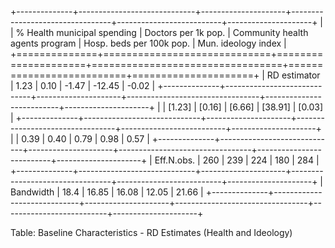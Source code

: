 
+--------------+-----------------------------+---------------------+---------------------------------+--------------------------+---------------------+
|              | % Health municipal spending | Doctors per 1k pop. | Community health agents program | Hosp. beds per 100k pop. | Mun. ideology index |
+==============+=============================+=====================+=================================+==========================+=====================+
| RD estimator | 1.23                        | 0.10                | -1.47                           | -12.45                   | -0.02               |
+--------------+-----------------------------+---------------------+---------------------------------+--------------------------+---------------------+
|              | [1.23]                      | [0.16]              | [6.66]                          | [38.91]                  | [0.03]              |
+--------------+-----------------------------+---------------------+---------------------------------+--------------------------+---------------------+
|              | 0.39                        | 0.40                | 0.79                            | 0.98                     | 0.57                |
+--------------+-----------------------------+---------------------+---------------------------------+--------------------------+---------------------+
| Eff.N.obs.   | 260                         | 239                 | 224                             | 180                      | 284                 |
+--------------+-----------------------------+---------------------+---------------------------------+--------------------------+---------------------+
| Bandwidth    | 18.4                        | 16.85               | 16.08                           | 12.05                    | 21.66               |
+--------------+-----------------------------+---------------------+---------------------------------+--------------------------+---------------------+

Table: Baseline Characteristics - RD Estimates (Health and Ideology)
